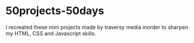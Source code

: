 # 50projects-50days
I recreated these mini projects made by traversy media inorder to sharpen my HTML, CSS and Javascript skills.
